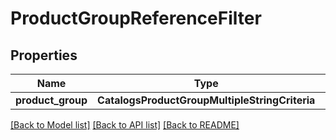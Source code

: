 # ProductGroupReferenceFilter


## Properties
Name | Type | Description | Notes
------------ | ------------- | ------------- | -------------
**product_group** | **CatalogsProductGroupMultipleStringCriteria** |  | 

[[Back to Model list]](../README.md#documentation-for-models) [[Back to API list]](../README.md#documentation-for-api-endpoints) [[Back to README]](../README.md)


